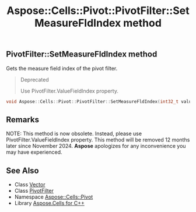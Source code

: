﻿---
title: Aspose::Cells::Pivot::PivotFilter::SetMeasureFldIndex method
linktitle: SetMeasureFldIndex
second_title: Aspose.Cells for C++ API Reference
description: 'Aspose::Cells::Pivot::PivotFilter::SetMeasureFldIndex method. Gets the measure field index of the pivot filter in C++.'
type: docs
weight: 2100
url: /cpp/aspose.cells.pivot/pivotfilter/setmeasurefldindex/
---
## PivotFilter::SetMeasureFldIndex method


Gets the measure field index of the pivot filter.


>Deprecated
>
>Use PivotFilter.ValueFieldIndex property. 
```cpp
void Aspose::Cells::Pivot::PivotFilter::SetMeasureFldIndex(int32_t value)
```

## Remarks


NOTE: This method is now obsolete. Instead, please use PivotFilter.ValueFieldIndex property. This method will be removed 12 months later since November 2024. **Aspose** apologizes for any inconvenience you may have experienced. 


## See Also

* Class [Vector](../../../aspose.cells/vector/)
* Class [PivotFilter](../)
* Namespace [Aspose::Cells::Pivot](../../)
* Library [Aspose.Cells for C++](../../../)
